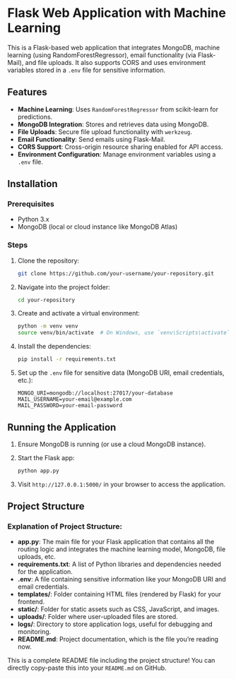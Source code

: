 # Flask Web Application with Machine Learning

This is a Flask-based web application that integrates MongoDB, machine learning (using RandomForestRegressor), email functionality (via Flask-Mail), and file uploads. It also supports CORS and uses environment variables stored in a `.env` file for sensitive information.

## Features

- **Machine Learning**: Uses `RandomForestRegressor` from scikit-learn for predictions.
- **MongoDB Integration**: Stores and retrieves data using MongoDB.
- **File Uploads**: Secure file upload functionality with `werkzeug`.
- **Email Functionality**: Send emails using Flask-Mail.
- **CORS Support**: Cross-origin resource sharing enabled for API access.
- **Environment Configuration**: Manage environment variables using a `.env` file.

## Installation

### Prerequisites

- Python 3.x
- MongoDB (local or cloud instance like MongoDB Atlas)

### Steps

1. Clone the repository:

    ```bash
    git clone https://github.com/your-username/your-repository.git
    ```

2. Navigate into the project folder:

    ```bash
    cd your-repository
    ```

3. Create and activate a virtual environment:

    ```bash
    python -m venv venv
    source venv/bin/activate  # On Windows, use `venv\Scripts\activate`
    ```

4. Install the dependencies:

    ```bash
    pip install -r requirements.txt
    ```

5. Set up the `.env` file for sensitive data (MongoDB URI, email credentials, etc.):

    ```
    MONGO_URI=mongodb://localhost:27017/your-database
    MAIL_USERNAME=your-email@example.com
    MAIL_PASSWORD=your-email-password
    ```

## Running the Application

1. Ensure MongoDB is running (or use a cloud MongoDB instance).
2. Start the Flask app:

    ```bash
    python app.py
    ```

3. Visit `http://127.0.0.1:5000/` in your browser to access the application.

## Project Structure


### Explanation of Project Structure:
- **app.py**: The main file for your Flask application that contains all the routing logic and integrates the machine learning model, MongoDB, file uploads, etc.
- **requirements.txt**: A list of Python libraries and dependencies needed for the application.
- **.env**: A file containing sensitive information like your MongoDB URI and email credentials.
- **templates/**: Folder containing HTML files (rendered by Flask) for your frontend.
- **static/**: Folder for static assets such as CSS, JavaScript, and images.
- **uploads/**: Folder where user-uploaded files are stored.
- **logs/**: Directory to store application logs, useful for debugging and monitoring.
- **README.md**: Project documentation, which is the file you’re reading now.

This is a complete README file including the project structure! You can directly copy-paste this into your `README.md` on GitHub.
